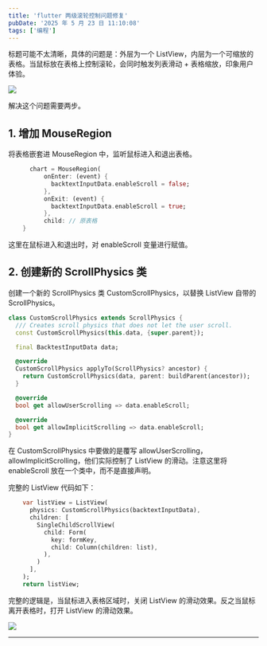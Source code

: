```yaml
---
title: 'flutter 两级滚轮控制问题修复'
pubDate: '2025 年 5 月 23 日 11:10:08'
tags: ['编程']
---
```



标题可能不太清晰，具体的问题是：外层为一个 ListView，内层为一个可缩放的表格。当鼠标放在表格上控制滚轮，会同时触发列表滑动 + 表格缩放，印象用户体验。

![](https://md.p1gd0g.cc/mmbiz_gif/OQRlA7Uf7SVWsWDw9bicb4FxnGiabiahH1rClvEZaHf5Z7Ih2T8iahhW9reD6lz0VZfeO3nTgiaEaqMsHMNsvBcBr4g/0?wx_fmt=gif)

解决这个问题需要两步。

## 1. 增加 MouseRegion

将表格嵌套进 MouseRegion 中，监听鼠标进入和退出表格。

```dart
      chart = MouseRegion(
          onEnter: (event) {
            backtextInputData.enableScroll = false;
          },
          onExit: (event) {
            backtextInputData.enableScroll = true;
          },
          child: // 原表格
    }
```

这里在鼠标进入和退出时，对 enableScroll 变量进行赋值。

## 2. 创建新的 ScrollPhysics 类

创建一个新的 ScrollPhysics 类 CustomScrollPhysics，以替换 ListView 自带的 ScrollPhysics。

```dart
class CustomScrollPhysics extends ScrollPhysics {
  /// Creates scroll physics that does not let the user scroll.
  const CustomScrollPhysics(this.data, {super.parent});

  final BacktestInputData data;

  @override
  CustomScrollPhysics applyTo(ScrollPhysics? ancestor) {
    return CustomScrollPhysics(data, parent: buildParent(ancestor));
  }

  @override
  bool get allowUserScrolling => data.enableScroll;

  @override
  bool get allowImplicitScrolling => data.enableScroll;
}
```

在 CustomScrollPhysics 中要做的是覆写 allowUserScrolling，allowImplicitScrolling，他们实际控制了 ListView 的滑动。注意这里将 enableScroll 放在一个类中，而不是直接声明。

完整的 ListView 代码如下：

```dart
    var listView = ListView(
      physics: CustomScrollPhysics(backtextInputData),
      children: [
        SingleChildScrollView(
          child: Form(
            key: formKey,
            child: Column(children: list),
          ),
        )
      ],
    );
    return listView;
```

完整的逻辑是，当鼠标进入表格区域时，关闭 ListView 的滑动效果。反之当鼠标离开表格时，打开 ListView 的滑动效果。

![](https://md.p1gd0g.cc/mmbiz_gif/OQRlA7Uf7SVWsWDw9bicb4FxnGiabiahH1rhzmanjHkfhLtbf4fUcA9MEibOt5QibWPiaEhRJjph3VquOCxOloaYt73Q/0?wx_fmt=gif)

---


